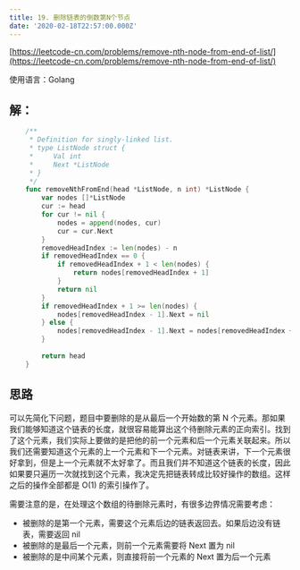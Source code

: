 ```yaml
---
title: 19. 删除链表的倒数第N个节点
date: '2020-02-18T22:57:00.000Z'
---
```

[https://leetcode-cn.com/problems/remove-nth-node-from-end-of-list/](https://leetcode-cn.com/problems/remove-nth-node-from-end-of-list/)

使用语言：Golang

## 解：

```Go
    /**
     * Definition for singly-linked list.
     * type ListNode struct {
     *     Val int
     *     Next *ListNode
     * }
     */
    func removeNthFromEnd(head *ListNode, n int) *ListNode {
        var nodes []*ListNode
        cur := head
        for cur != nil {
            nodes = append(nodes, cur)
            cur = cur.Next
        }
        removedHeadIndex := len(nodes) - n
        if removedHeadIndex == 0 {
            if removedHeadIndex + 1 < len(nodes) {
                return nodes[removedHeadIndex + 1]
            }
            return nil
        }
        if removedHeadIndex + 1 >= len(nodes) {
            nodes[removedHeadIndex - 1].Next = nil
        } else {
            nodes[removedHeadIndex - 1].Next = nodes[removedHeadIndex + 1]
        }
        
        return head
    }
```

## 思路

可以先简化下问题，题目中要删除的是从最后一个开始数的第 N 个元素。那如果我们能够知道这个链表的长度，就很容易能算出这个待删除元素的正向索引。找到了这个元素，我们实际上要做的是把他的前一个元素和后一个元素关联起来。所以我们还需要知道这个元素的上一个元素和下一个元素。对链表来讲，下一个元素很好拿到，但是上一个元素就不太好拿了。而且我们并不知道这个链表的长度，因此如果要只遍历一次就找到这个元素，我决定先把链表转成比较好操作的数组。这样之后的操作全部都是 O(1) 的索引操作了。

需要注意的是，在处理这个数组的待删除元素时，有很多边界情况需要考虑：

- 被删除的是第一个元素，需要这个元素后边的链表返回去。如果后边没有链表，需要返回 nil
- 被删除的是最后一个元素，则前一个元素需要将 Next 置为 nil
- 被删除的是中间某个元素，则直接将前一个元素的 Next 置为后一个元素
